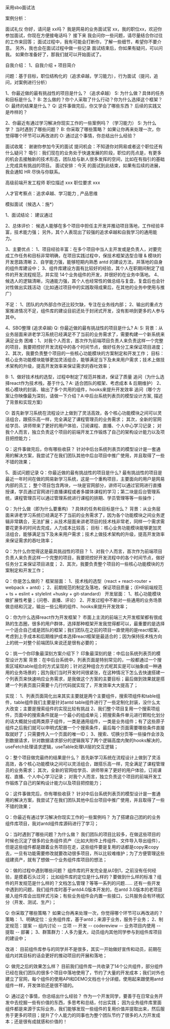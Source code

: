 采用sbo面试法

案例分析：

面试礼仪
你好，请问是 xx吗？  我是网易的业务面试官 xx，我的职位xx，欢迎你参加面试，你现在方便接电话吗？ 
接下来 我会问你一些问题，请尽量结合你过往的工作来回答；
面试过程中，我有可能会打断你，了解一些细节，希望你不要介意。
另外，我也会在面试过程中做一些记录
面试结束后，你如果有疑问，可以问我。
如果你准备好了，那我们就可以开始面试了。

自我介绍：
1、自我介绍 + 项目简介  

问题：基于目标，职位结构化的（追求卓越，学习能力），行为面试（提问，追问，对案例进行分析）

1、你最近做的最有挑战性的项目是什么？（追求卓越）
S:  为什么做？具体的任务和目标是什么？
B:  怎么做的？你个人采取了什么行动？你为什么选择这个框架？
O:  最终的结果是什么？
Q:  这件事做完后，你又学会了哪些东西？ 后续的实践又是咋样的？

2、你最近有通过学习解决你现实工作的一些案例吗？（学习能力）
S: 为什么学？ 当时遇到了哪些问题？
B: 你采取了哪些策略？ 如果让你再来处理一次，你觉得哪个环节可以再改进的
O: 通过这个事情，你总结出什么经验？

面试收尾： 谢谢你参加今天的面试
提问机会：不知道你对网易或者这个职位还有什么疑问？
吸引：我们现在的业务处于快速发展的阶段，职位的亮点是，有更多的机会去接触新的技术形态，团队给与新人很多发挥的空间，比如在有指引的基础上完成具有挑战的项目。
面试安排：今天 的面试到此结束，如果有后续的进展，我会通知    HR 尽快与你联系。

高级前端开发工程师
职位描述
xxx
职位要求
xxx

人才官考察点：追求卓越、学习能力 , 产品思维

模拟面试（候选人：施*）

1、面试结论： 建议通过

2、总体评价：
候选人能够在多个项目中担任主开发并推动项目落地，工作经验丰富，技术能力强；
另外，其个人表现出了较强的追求卓越和自我学习的通用能力。

3、主要优点：
1、项目经验丰富：在多个项目中当人主开发或是负责人，对要完成工作任务和目标非常明确，在项目实践过程中，保技术框架选型合理 & 模块的开发思路清晰
2、自学能力强，能够短期内熟悉 antd 的建设方法，并落地的自身的组件库建设中；
3、组件库建设方面有比较好的经验，其个人在职期间制定了组件的开发流程规范，并实现 14个业务组件的开发，并很好的在业务中落地。
4、候选人的逻辑清晰，沟通能力强，其个人也经常性的做总结与复盘，复盘后也会针对性做出实践活动（比如通过项目中的实践取得成果后，在其他的业务中使用与推广）

不足：
1、团队的内外部合作还比较欠缺，专注在业务线内部；
2、输出的重点方案推进情况不足，组件库的建设目前还处于封闭式开发，没有影响到更多的人参与其中。

4、SBO整理 (追求卓越)
Q: 你最近做的最有挑战性的项目是什么?
A:
S: 背景：从业务层面来讲老学习系统已经满足不了当前的业务需求了，需要构建一个新系统来满足业务
困难：1、对我个人而言，首次作为前端项目负责人来负责这样一个完整的项目，我要把控好开发流程中的各个时间节点，做好任务分工来保证项目进度；
2、其次，我要负责整个项目的一些核心功能模块的方案制定和开发工作；
目标：核心业务功能模块能够更加灵活组合，能够满足当下及未来用户需求；技术上做技术架构的升级，提高开发效率来保证需求的吞吐效率；

B: 1、做好技术栈的选型，过程中制定了规范并推进，保证了质量 
追问（为什么选择react作为技术栈，基于什么？A: 适合团队的框架、考虑成本 & 后期维护）
2、核心模块的封装、输出了多个共用的组件，hooks来提升开发效率
追问（哪个方案让你映像最为深刻，请做一下介绍？A:中后台系统列表页的模型设计方案, 描述了背景和实现方案）

O: 首先新学习系统在流程设计上做到了灵活高效，各个核心功能模块之间可以灵活组合，跟搭乐高一样，完全满足了课程管理员的业务需求；
其次，全新的官网给学员、讲师带来了更好的用户体验，订阅课程、直播、个人中心学习记录；
对我个人而言，独立负责这个项目的前端开发工作锻炼了自己的架构设计能力以及项目把控能力；

Q：这件事做完后，你有哪些收获？
针对中后台系统列表页的模型设计是一套通用的解决方案，我尝试了在我们团队其他中后台项目中推广使用，并且取得了一些不错的效果；

5、面试问题记录
Q：你最近做的最有挑战性的项目是什么?
最有挑战性的项目是最近一年时间在做的网易新学习系统，这是一个重构项目，主要面向的用户是网易内部的员工；
整个项目包含两块，一块是官网部分，讲师可以通过官网进行直播授课，学员通过官网进行直播课程或者多媒体课程的学习；第二块是后台管理系统，课程管理员可以通过管理系统进行课程的排期、学员管理等等一些操作；

Q：为什么做（即为什么要重构）？具体的任务和目标是什么？
背景：从业务层面来讲老学习系统已经满足不了当前的业务需求了，因为各个功能模块之间业务逻辑非常耦合，无法扩展；从技术层面来讲老项目的技术栈非常老，同样一个需求需要花更多的时间去完成，人力成本比较高；
目标：核心业务功能模块能够更加灵活组合，能够满足当下及未来用户需求；技术上做技术架构的升级，提高开发效率来保证需求的吞吐效率；

Q：为什么你觉得这是最具挑战性的项目？
1、对我个人而言，首次作为前端项目负责人来负责这样一个完整的项目，我要把控好开发流程中的各个时间节点，做好任务分工来保证项目进度；
2、其次，我要负责整个项目的一些核心功能模块的方案制定和开发工作；

Q：你是怎么做的？
框架层面：
1、技术栈的选型（react + react-router + webpack + antd）；
2、前期规范的制定及落地，保证项目质量；（EHR前端规范 + ts + eslint + stylelint +husky + git-standard）
开发层面：
1、核心功能模块做扩展性考量；（问卷、直播、评论）
2、开发过程中不断对一些通用的业务场景做总结和沉淀，输出一些公用的组件、hooks来提升开发效率；

Q：你为什么选择react作为开发框架？
市面上主流的前端三大开发框架都有很成熟的生态圈，很多的用户群体，选择那种框架开发我觉得都可以，最重要的是选择一个适合自己或是团队的框架；我们团队在之前的项目一直使用的是react框架，考虑到上手成本和后期维护成本选择react框架是最适合的；因为保持技术栈方向上的统一对整个前端团队来说还是很有必要的；

Q：挑一个你印象最深刻方案介绍下？
印象最深刻的是：中后台系统列表页的模型设计方案
背景：在中后台系统中，列表页面是特别常见的，一般都通过一个搜索区域和table组合的方式呈现的；针对这种组合方式呢其实是可以抽象成一种通用的业务场景的；因为我们当时开发时间很紧张，在这种情况下怎么去快速搭建一个列表页来快速响应业务需求，是我做这个方案的主要目标；最后做到效果就是搭建一个列表页面只需要十几行代码就实现了，开发效率大大提高了；

实现：
1、列表页面简化出来其实主要就是两个主要组件，搜索项组件和table组件，table组件我们主要是针对antd table组件进行了一些定制化封装，没什么太大改变；主要是搜索组件的实现比较有挑战
2、我们整个项目复用一个搜索项组件，页面中的搜索条件就是一个最小的组成单元；把搜索条件单元进行颗粒化划分的话大概就分成两类原子组件，一类是通用组件，一类是业务组件；有了这些原子组件之后我们就可以申明式配置一个个搜索条件，最后每个页面需要哪些条件直接取就好了；只需要传入一个页面的唯一ID；
3、搜索、切换分页等一些操作会涉及到数据请求，针对数据请求部分的逻辑我写了两个逻辑高度内聚的hooks解决的，useFetch处理请求逻辑，useTable处理UI层的交互逻辑；

Q：整个项目做完最终的结果是什么？
首先新学习系统在流程设计上做到了灵活高效，各个核心功能模块之间可以灵活组合，跟搭乐高一样，完全满足了课程管理员的业务需求；
其次，全新的官网给学员、讲师带来了更好的用户体验，订阅课程、直播、个人中心学习记录；
对我个人而言，独立负责这个项目的前端开发工作锻炼了自己的架构设计能力以及项目把控能力；

Q：这件事做完后，你有哪些收获？
针对中后台系统列表页的模型设计是一套通用的解决方案，我尝试了在我们团队其他中后台项目中推广使用，并且取得了一些不错的效果；

Q：你最近有通过学习解决你现实工作的一些案例吗？
为了搭建自己团的的业务组件库项目，我对antd组件库源码进行了学习；

Q：当时遇到了哪些问题？为什么做？
我们团队的项目比较多，在做这些项目的时候也沉淀了很多的业务组件资产（比如大附件上传组件、文件导入导出组件），但是这些组件都是跟着业务项目在走，这些组件要是复用的话都是copy来copy去，一旦有功能需要修改就要改动很多项目，所以比较难维护；为了方便管理这些组建资产，就有了想做一个业务组件库项目的想法；

Q：做的过程中遇到哪些问题？
组件库的开发完全是从0到1，之前没有任何经验，是摸着石头过河；
比如组件库的定位是什么样的？要做到什么样的标准？组件的开发规范是什么样的？文档怎么管理？等等一系列的问题……
还有一些开发中遇到的问题，我们组件库时基于antd4.0版本开发的，在antd 3.0版本的老项目接入组件库会出现样式污染；有些业务组件会内置一些接口，公共服务会有环境区分（开发、测试、生产）；

Q: 你采取了哪些策略？ 如果让你再来处理一次，你觉得哪个环节可以再改进的？
策略：
1、明确定位：业务组件库，基于antd；来源于业务，服务于业务；
2、制定规范：提案 -- 组内讨论 -- 立项 -- 开发 -- codereview -- 业务项目内使用 -- 提取 -- 部署；
3、群策群力：人多力量大，动员组内其他同学参与到组件库项目的建设中；

改进：
目前组件库参与的同学并不是很多，其实一开始做好宣传和动员，前期在组内对其目标的话会更好的推动项目的开展和落地；

Q: 做完之后的效果怎么样？
目前我们组件库一共收录了14个公共组件，部分组件已经在我们团队的很多个项目中落地使用了，节约了大量的开发成本；我们对外也建立了官网，每个组件的使用API和DEMO文档也十分详细，使用起来跟使用antd组件一样，开发体验还是很不错的。

Q: 通过这个事情，你总结出什么经验？
作为一个开发同学，要善于在日常业务开发中去挖掘一些有价值的东西，多思考和总结，付出实践；
因为业务组件库里面组件都是来源于实际业务，我们能够发现一些组件的复用价值并提取出来，然后服务于更多的项目；提升了个人能力的同事也为整个团队节约了很多的人力开发成本；还是很有成就感和价值的！


